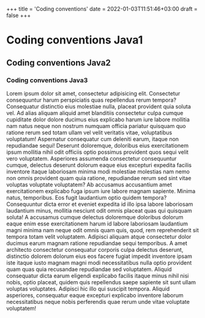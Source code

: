 +++
title = 'Coding conventions'
date = 2022-01-03T11:51:46+03:00
draft = false
+++

# Coding conventions Java1

## Coding conventions Java2

### Coding conventions Java3

Lorem ipsum dolor sit amet, consectetur adipisicing elit. Consectetur consequuntur harum perspiciatis quas repellendus rerum tempora? Consequatur distinctio eius molestiae nulla, placeat provident quia soluta vel. Ad alias aliquam aliquid amet blanditiis consectetur culpa cumque cupiditate dolor dolore ducimus eius explicabo harum iure labore mollitia nam natus neque non nostrum numquam officia pariatur quisquam quo ratione rerum sed totam ullam vel velit veritatis vitae, voluptatibus voluptatum! Aspernatur consequatur cum deleniti earum, itaque non repudiandae sequi! Deserunt doloremque, doloribus eius exercitationem ipsum mollitia nihil odit officiis optio possimus provident quos sequi velit vero voluptatem. Asperiores assumenda consectetur consequuntur cumque, delectus deserunt dolorum eaque eius excepturi expedita facilis inventore itaque laboriosam minima modi molestiae molestias nam nemo non omnis provident quam quia ratione, repudiandae rerum sed sint vitae voluptas voluptate voluptatem? Ab accusamus accusantium amet exercitationem explicabo fuga ipsum iure labore magnam sapiente. Minima natus, temporibus. Eos fugit laudantium optio quidem tempora? Consequuntur dicta error et eveniet expedita id illo ipsa labore laboriosam laudantium minus, mollitia nesciunt odit omnis placeat quas qui quisquam soluta! A accusamus cumque delectus doloremque doloribus dolorum eaque enim esse exercitationem harum id labore laboriosam laudantium magni minima nam neque odit omnis quam quis, quod, rem reprehenderit sit tempora totam velit voluptatem. Adipisci aliquam atque consectetur dolor ducimus earum magnam ratione repudiandae sequi temporibus. A amet architecto consectetur consequatur corporis culpa delectus deserunt, distinctio dolorem dolorum eius eos facere fugiat impedit inventore ipsam iste itaque iusto magnam magni modi necessitatibus nulla optio provident quam quas quia recusandae repudiandae sed voluptatem. Aliquid consequatur dicta earum eligendi explicabo facilis itaque minus nihil nisi nobis, optio placeat, quidem quis repellendus saepe sapiente sit sunt ullam voluptas voluptates. Adipisci hic illo qui suscipit tempora. Aliquid asperiores, consequatur eaque excepturi explicabo inventore laborum necessitatibus neque nobis perferendis quae rerum unde vitae voluptate voluptatem!
